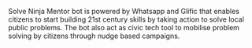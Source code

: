 Solve Ninja Mentor bot is powered by Whatsapp and Glific that enables citizens to start building 21st century skills by taking action to solve local public problems. The bot also act as civic tech tool to mobilise problem solving by citizens through nudge based campaigns.
